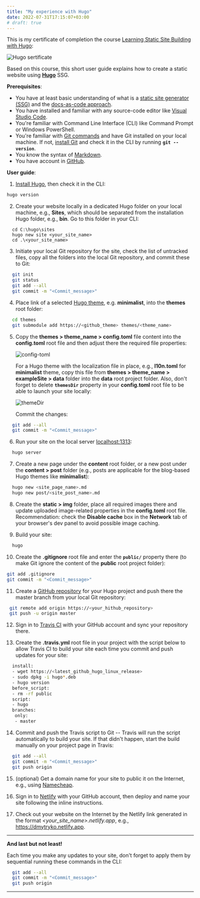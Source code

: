 ```yaml
---
title: "My experience with Hugo"
date: 2022-07-31T17:15:07+03:00
# draft: true
---
```


This is my certificate of completion the course [Learning Static Site Building with Hugo](https://epa.ms/1XSG2):

![Hugo sertificate](/img/certificate.png)

Based on this course, this short user guide explains how to create a static website using [**Hugo**](https://gohugo.io/) SSG.

**Prerequisites**:
- You have at least basic understanding of what is a [static site generator (SSG)](https://www.cloudflare.com/learning/performance/static-site-generator/) and the [docs-as-code approach](https://docsy-site.netlify.app/docs/static-site-generators/docs-as-code/#docs-as-code).
- You have installed and familiar with any source-code editor like [Visual Studio Code](https://code.visualstudio.com).
- You're familiar with Command Line Interface (CLI) like Command Prompt or Windows PowerShell.
- You're familiar with [Git commands](https://docs.github.com/en/get-started/using-git/about-git#basic-git-commands) and have Git installed on your local machine. If not, [install Git](https://git-scm.com/download/win) and check it in the CLI by running **`git --version`**.
- You know the syntax of [Markdown](https://www.markdownguide.org/basic-syntax).
- You have account in [GitHub](https://github.com/).

**User guide**:
1. [Install Hugo](https://gohugo.io/getting-started/installing), then check it in the CLI:

```sh
hugo version
```

2. Create your website locally in a dedicated Hugo folder on your local machine, e.g., **Sites**, which should be separated from the installation Hugo folder, e.g., **bin**. Go to this folder in your CLI:

```   
  cd C:\hugo\sites
  hugo new site <your_site_name>
  cd .\<your_site_name>
```

3. Initiate your local Git repository for the site, check the list of untracked files, copy all the folders into the local Git repository, and commit these to Git:

```sh
  git init
  git status
  git add --all
  git commit -m "<Commit_message>"
```

4. Place link of a selected [Hugo theme](https://themes.gohugo.io), e.g. **minimalist**, into the **themes** root folder:

```sh
  cd themes
  git submodule add https://<github_theme> themes/<theme_name>
```

5. Copy the **themes > theme_name > config.toml** file content into the **config.toml** root file and then adjust there the required file properties:

    ![config-toml](/img/config-toml.png)

    For a Hugo theme with the localization file in place, e.g., **l10n.toml** for **minimalist** theme, copy this file from **themes > theme_name > exampleSite > data** folder into the **data** root project folder. Also, don't forget to delete **`themesDir`** property in your **config.toml** root file to be able to launch your site locally:
    
    ![themeDir](/img/l10n-themeDir.png)

    Commit the changes:

```sh
  git add --all
  git commit -m "<Commit_message>"
```

6. Run your site on the local server [localhost:1313](http://localhost:1313/):

```sh
  hugo server
```

7. Create a new page under the **content** root folder, or a new post under the **content > post** folder (e.g., posts are applicable for the blog-based Hugo themes like **minimalist**):

```sh
  hugo new <site_page_name>.md
  hugo new post/<site_post_name>.md
```

8. Create the **static > img** folder, place all required images there and update uploaded image-related properties in the **config.toml** root file. Recommendation: check the **Disable cache** box in the **Network** tab of your browser's dev panel to avoid possible image caching.

9. Build your site:

```sh
  hugo
```

10. Create the **.gitignore** root file and enter the **`public/`** property there (to make Git ignore the content of the **public** root project folder):

  ```sh
  git add .gitignore
  git commit -m "<Commit_message>"
  ```

11. Create a [GitHub repository](https://github.com/new/) for your Hugo project and push there the master branch from your local Git repository:

```sh
 git remote add origin https://<your_hithub_repository>
 git push -u origin master 
 ```

12. Sign in to [Travis CI](https://app.travis-ci.com/account/repositories) with your GitHub account and sync your repository there.

13. Create the **.travis.yml** root file in your project with the script below to allow Travis CI to build your site each time you commit and push updates for your site:

```sh
  install:
  - wget https://<latest_github_hugo_linux_release>
  - sudo dpkg -i hugo*.deb
  - hugo version
  before_script:
  - rm -rf public
  script:
  - hugo
  branches:
   only:
   - master
```

14. Commit and push the Travis script to Git -- Travis will run the script automatically to build your site. If that didn't happen, start the build manually on your project page in Travis:

```sh
  git add --all
  git commit -m "<Commit_message>"
  git push origin
```

15. (optional) Get a domain name for your site to public it on the Internet, e.g., using [Namecheap](https://www.namecheap.com/).

16. Sign in to [Netlify](https://app.netlify.com/sites/dmytryko/overview) with your GitHub account, then deploy and name your site following the inline instructions.

17. Check out your website on the Internet by the Netlify link generated in the format _<your_site_name>.netlify.app_, e.g., https://dmytryko.netlify.app.

---
**And last but not least!**

Each time you make any updates to your site, don't forget to apply them by sequential running these commands in the CLI:
```sh
  git add --all
  git commit -m "<Commit_message>"
  git push origin
```
---